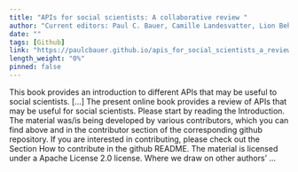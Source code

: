 ```yaml
---
title: "APIs for social scientists: A collaborative review "
author: "Current editors: Paul C. Bauer, Camille Landesvatter, Lion Behrens Authors & contributors: Paul C. Bauer, Jan Behnert, Lion Behrens, Chung-hong Chan, Bernhard Clemm von Hohenberg, Lukas Isermann, Philipp Kadel, Melike N. Kaplan, Jana Klein, Markus Konrad, Barbara K. Kreis, Dean Lajic, Camille Landesvatter, Madleen Meier-Barthold, Grace Olzinski, Nina Osenbrügge, Ondrej Pekacek, Felix Rusche, Pirmin Stöckle, Malte Söhren, Domantas Undzėnas"
date: ""
tags: [Github]
link: "https://paulcbauer.github.io/apis_for_social_scientists_a_review/"
length_weight: "0%"
pinned: false
---
```


This book provides an introduction to different APIs that may be useful to social scientists. [...] The present online book provides a review of APIs that may be useful for social scientists. Please start by reading the Introduction. The material was/is being developed by various contributors, which you can find above and in the contributor section of the corresponding github repository. If you are interested in contributing, please check out the Section How to contribute in the github README. The material is licensed under a Apache License 2.0 license. Where we draw on other authors’ ...

